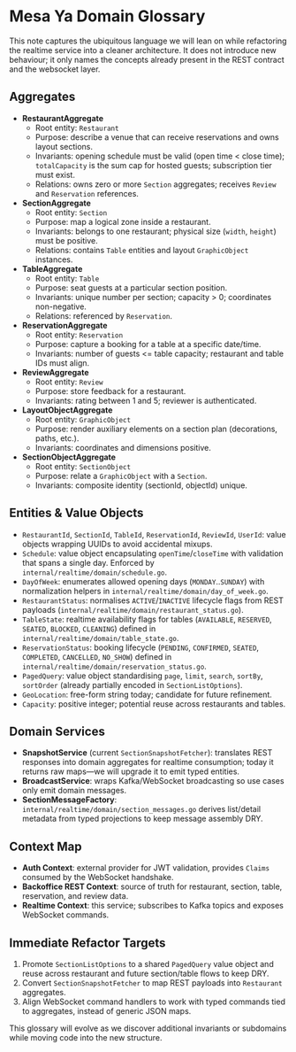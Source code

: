 # Mesa Ya Domain Glossary

This note captures the ubiquitous language we will lean on while refactoring the realtime service into a cleaner architecture. It does not introduce new behaviour; it only names the concepts already present in the REST contract and the websocket layer.

## Aggregates

- **RestaurantAggregate**
  - Root entity: `Restaurant`
  - Purpose: describe a venue that can receive reservations and owns layout sections.
  - Invariants: opening schedule must be valid (open time < close time); `totalCapacity` is the sum cap for hosted guests; subscription tier must exist.
  - Relations: owns zero or more `Section` aggregates; receives `Review` and `Reservation` references.
- **SectionAggregate**
  - Root entity: `Section`
  - Purpose: map a logical zone inside a restaurant.
  - Invariants: belongs to one restaurant; physical size (`width`, `height`) must be positive.
  - Relations: contains `Table` entities and layout `GraphicObject` instances.
- **TableAggregate**
  - Root entity: `Table`
  - Purpose: seat guests at a particular section position.
  - Invariants: unique number per section; capacity > 0; coordinates non-negative.
  - Relations: referenced by `Reservation`.
- **ReservationAggregate**
  - Root entity: `Reservation`
  - Purpose: capture a booking for a table at a specific date/time.
  - Invariants: number of guests <= table capacity; restaurant and table IDs must align.
- **ReviewAggregate**
  - Root entity: `Review`
  - Purpose: store feedback for a restaurant.
  - Invariants: rating between 1 and 5; reviewer is authenticated.
- **LayoutObjectAggregate**
  - Root entity: `GraphicObject`
  - Purpose: render auxiliary elements on a section plan (decorations, paths, etc.).
  - Invariants: coordinates and dimensions positive.
- **SectionObjectAggregate**
  - Root entity: `SectionObject`
  - Purpose: relate a `GraphicObject` with a `Section`.
  - Invariants: composite identity (sectionId, objectId) unique.

## Entities & Value Objects

- `RestaurantId`, `SectionId`, `TableId`, `ReservationId`, `ReviewId`, `UserId`: value objects wrapping UUIDs to avoid accidental mixups.
- `Schedule`: value object encapsulating `openTime`/`closeTime` with validation that spans a single day. Enforced by `internal/realtime/domain/schedule.go`.
- `DayOfWeek`: enumerates allowed opening days (`MONDAY`..`SUNDAY`) with normalization helpers in `internal/realtime/domain/day_of_week.go`.
- `RestaurantStatus`: normalises `ACTIVE`/`INACTIVE` lifecycle flags from REST payloads (`internal/realtime/domain/restaurant_status.go`).
- `TableState`: realtime availability flags for tables (`AVAILABLE`, `RESERVED`, `SEATED`, `BLOCKED`, `CLEANING`) defined in `internal/realtime/domain/table_state.go`.
- `ReservationStatus`: booking lifecycle (`PENDING`, `CONFIRMED`, `SEATED`, `COMPLETED`, `CANCELLED`, `NO_SHOW`) defined in `internal/realtime/domain/reservation_status.go`.
- `PagedQuery`: value object standardising `page`, `limit`, `search`, `sortBy`, `sortOrder` (already partially encoded in `SectionListOptions`).
- `GeoLocation`: free-form string today; candidate for future refinement.
- `Capacity`: positive integer; potential reuse across restaurants and tables.

## Domain Services

- **SnapshotService** (current `SectionSnapshotFetcher`): translates REST responses into domain aggregates for realtime consumption; today it returns raw maps—we will upgrade it to emit typed entities.
- **BroadcastService**: wraps Kafka/WebSocket broadcasting so use cases only emit domain messages.
- **SectionMessageFactory**: `internal/realtime/domain/section_messages.go` derives list/detail metadata from typed projections to keep message assembly DRY.

## Context Map

- **Auth Context**: external provider for JWT validation, provides `Claims` consumed by the WebSocket handshake.
- **Backoffice REST Context**: source of truth for restaurant, section, table, reservation, and review data.
- **Realtime Context**: this service; subscribes to Kafka topics and exposes WebSocket commands.

## Immediate Refactor Targets

1. Promote `SectionListOptions` to a shared `PagedQuery` value object and reuse across restaurant and future section/table flows to keep DRY.
2. Convert `SectionSnapshotFetcher` to map REST payloads into `Restaurant` aggregates.
3. Align WebSocket command handlers to work with typed commands tied to aggregates, instead of generic JSON maps.

This glossary will evolve as we discover additional invariants or subdomains while moving code into the new structure.
